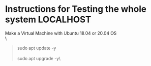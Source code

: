 # Instructions for Testing the whole system LOCALHOST

Make a Virtual Machine with Ubuntu 18.04 or 20.04 OS\
\
 >sudo apt update -y\
 >\
 >sudo apt upgrade -y\
